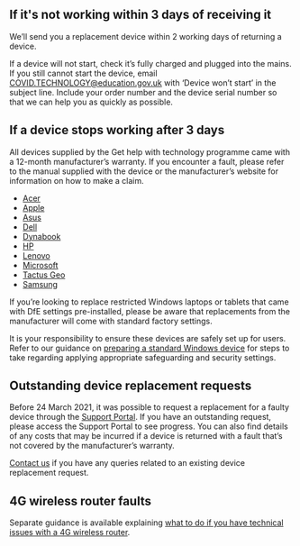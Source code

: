 ## If it's not working within 3 days of receiving it

We’ll send you a replacement device within 2 working days of returning a device.

If a device will not start, check it’s fully charged and plugged into the mains. If you still cannot start the device, email [COVID.TECHNOLOGY@education.gov.uk](mailto:COVID.TECHNOLOGY@education.gov.uk) with ‘Device won’t start’ in the subject line. Include your order number and the device serial number so that we can help you as quickly as possible.

## If a device stops working after 3 days

All devices supplied by the Get help with technology programme came with a 12-month manufacturer’s warranty. If you encounter a fault, please refer to the manual supplied with the device or the manufacturer’s website for information on how to make a claim.

* [Acer](https://www.acer.com/ac/en/GB/content/support)
* [Apple](https://support.apple.com/en-gb/ipad/repair/service)
* [Asus](https://www.asus.com/uk/support/warranty-status-inquiry/)
* [Dell](https://www.dell.com/support/home/en-uk?app=warranty)
* [Dynabook](https://support.dynabook.com/warranty)
* [HP](https://support.hp.com/gb-en/checkwarranty)
* [Lenovo](https://pcsupport.lenovo.com/uk/en/warrantylookup#/)
* [Microsoft](https://docs.microsoft.com/en-gb/surface/)
* [Tactus Geo](https://geo-computers.com/support/)
* [Samsung](https://www.samsung.com/uk/support/warranty/)

If you’re looking to replace restricted Windows laptops or tablets that came with DfE settings pre-installed, please be aware that replacements from the manufacturer will come with standard factory settings.

It is your responsibility to ensure these devices are safely set up for users. Refer to our guidance on [preparing a standard Windows device](/devices/preparing-a-standard-windows-device) for steps to take regarding applying appropriate safeguarding and security settings.

## Outstanding device replacement requests

Before 24 March 2021, it was possible to request a replacement for a faulty device through the [Support Portal](https://computacenterprod.service-now.com/dfe). If you have an outstanding request, please access the Support Portal to see progress. You can also find details of any costs that may be incurred if a device is returned with a fault that’s not covered by the manufacturer’s warranty.

[Contact us](/get-support) if you have any queries related to an existing device replacement request.

## 4G wireless router faults

Separate guidance is available explaining [what to do if you have technical issues with a 4G wireless router](/devices/resolve-issues-with-4g-wireless-routers).
